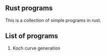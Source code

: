 ## Rust programs
This is a collection of simple programs in rust.

## List of programs
1. Koch curve generation
